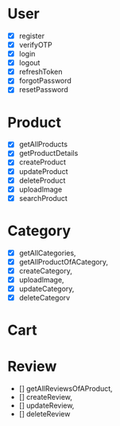 # User
- [x] register
- [x] verifyOTP
- [x] login
- [x] logout
- [x] refreshToken
- [x] forgotPassword
- [x] resetPassword
# Product
- [x] getAllProducts
- [x] getProductDetails
- [x] createProduct
- [x] updateProduct
- [x] deleteProduct
- [x] uploadImage
- [x] searchProduct

# Category
- [x] getAllCategories,
- [x] getAllProductOfACategory,
- [x] createCategory,
- [x] uploadImage,
- [x] updateCategory,
- [x] deleteCategorv
# Cart

# Review
- [] getAllReviewsOfAProduct,
- [] createReview,
- [] updateReview,
- [] deleteReview